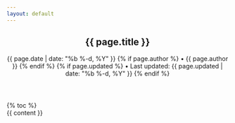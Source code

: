 ```yaml
---
layout: default
---
```

<article class="post" itemscope itemtype="https://schema.org/BlogPosting">

  <header class="post-header">
    <h1 class="post-title" itemprop="name headline">{{ page.title }}</h1>
    <p class="post-meta">
        <time datetime="{{ page.date | date_to_xmlschema }}" itemprop="datePublished">{{ page.date | date: "%b %-d, %Y" }}</time>
        {% if page.author %}
            • <span itemprop="author" itemscope itemtype="https://schema.org/Person"><span itemprop="name">{{ page.author }}</span></span>
        {% endif %}
        {% if page.updated %}
           • Last updated: <time datetime="{{ page.updated | date_to_xmlschema }}" itemprop="dateUpdated">{{ page.updated | date: "%b %-d, %Y" }}</time>
        {% endif %}
    </p>
  </header>

  <div id="table-of-contents">
    {% toc %}
  </div>
  <div class="post-content" itemprop="articleBody">
    {{ content }}
  </div>

</article>
